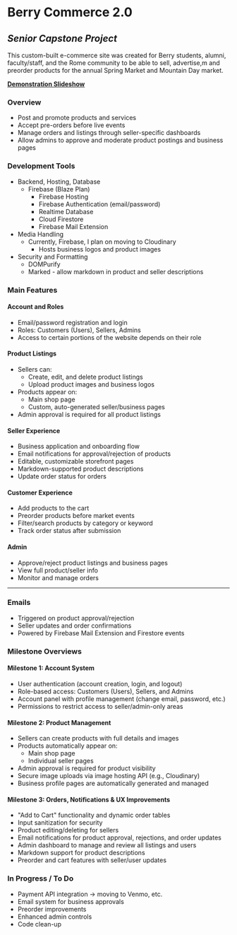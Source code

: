
# Berry Commerce 2.0
*Senior Capstone Project*
--
This custom-built e-commerce site was created for Berry students, alumni, faculty/staff, and the Rome community to be able to sell, advertise,m and preorder products for the annual Spring Market and Mountain Day market.

**[Demonstration Slideshow](https://docs.google.com/presentation/d/1kKlaIHqmWc7cev9t4mpjaVt8T86_c9YCgtm46fdT1j4/edit?usp=sharing)**

### Overview
-  Post and promote products and services
-   Accept pre-orders before live events
-   Manage orders and listings through seller-specific dashboards
-   Allow admins to approve and moderate product postings and business pages

### Development Tools
- Backend, Hosting, Database
	- Firebase (Blaze Plan)
		- Firebase Hosting
		- Firebase Authentication (email/password)
		- Realtime Database 
		- Cloud Firestore
		- Firebase Mail Extension
- Media Handling
	- Currently, Firebase, I plan on moving to Cloudinary
		- Hosts business logos and product images
- Security and Formatting
	- DOMPurify 
	- Marked - allow markdown in product and seller descriptions

### Main Features
#### Account and Roles
-   Email/password registration and login
-   Roles: Customers (Users), Sellers, Admins
-   Access to certain portions of the website depends on their role
#### Product Listings
-   Sellers can:
    -   Create, edit, and delete product listings
    -   Upload product images and business logos
-   Products appear on:
    -   Main shop page
    -   Custom, auto-generated seller/business pages
-   Admin approval is required for all product listings  
#### Seller Experience
-   Business application and onboarding flow
-   Email notifications for approval/rejection of products
-   Editable, customizable storefront pages
-   Markdown-supported product descriptions
-   Update order status for orders
#### Customer Experience
-   Add products to the cart
-   Preorder products before market events
-   Filter/search products by category or keyword
-   Track order status after submission
#### Admin
-   Approve/reject product listings and business pages
-   View full product/seller info
-   Monitor and manage orders
   
----------

### Emails
-   Triggered on product approval/rejection
-   Seller updates and order confirmations
-   Powered by Firebase Mail Extension and Firestore events

### Milestone Overviews
#### Milestone 1: Account System
-   User authentication (account creation, login, and logout)
-   Role-based access: Customers (Users), Sellers, and Admins
-   Account panel with profile management (change email, password, etc.)
-   Permissions to restrict access to seller/admin-only areas
    

#### Milestone 2: Product Management
-   Sellers can create products with full details and images
-   Products automatically appear on:
    -   Main shop page
    -   Individual seller pages
-   Admin approval is required for product visibility
-   Secure image uploads via image hosting API (e.g., Cloudinary)
-   Business profile pages are automatically generated and managed
    

####  Milestone 3: Orders, Notifications & UX Improvements
-   "Add to Cart" functionality and dynamic order tables
-   Input sanitization for security
-   Product editing/deleting for sellers
-   Email notifications for product approval, rejections, and order updates
-   Admin dashboard to manage and review all listings and users
-   Markdown support for product descriptions
-   Preorder and cart features with seller/user updates
    

###  In Progress / To Do
-   Payment API integration -> moving to Venmo, etc.
-   Email system for business approvals
-   Preorder improvements
-   Enhanced admin controls
-   Code clean-up
